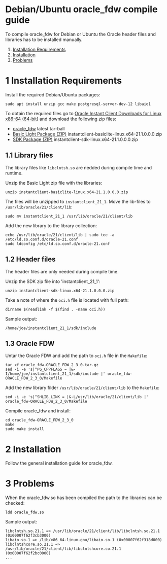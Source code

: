 Debian/Ubuntu oracle_fdw compile guide
======================================

To compile oracle_fdw for Debian or Ubuntu the Oracle header files
and libraries has to be installed manually.

1. [Installation Requirements](#1-installation-requirements)
2. [Installation](#2-installation)
3. [Problems](#3-problems)

1 Installation Requirements
===========================

Install the required Debian/Ubuntu packages:

    sudo apt install unzip gcc make postgresql-server-dev-12 libaio1

To obtain the required files go to [Oracle Instant Client Downloads for Linux x86-64 (64-bit)][fd]
and download the following zip files:

 [fd]: https://www.oracle.com/database/technologies/instant-client/linux-x86-64-downloads.html

 * [oracle_fdw][f0] latest tar-ball
 * [Basic Light Package (ZIP)][f1] instantclient-basiclite-linux.x64-21.1.0.0.0.zip
 * [SDK Package (ZIP)][f2] instantclient-sdk-linux.x64-21.1.0.0.0.zip

 [f0]: https://github.com/laurenz/oracle_fdw/releases
 [f1]: https://download.oracle.com/otn_software/linux/instantclient/211000/instantclient-basiclite-linux.x64-21.1.0.0.0.zip
 [f2]: https://download.oracle.com/otn_software/linux/instantclient/211000/instantclient-sdk-linux.x64-21.1.0.0.0.zip

1.1 Library files
-----------------

The library files like `libclntsh.so` are nedded during compile time and runtime.

Unzip the Basic Light zip file with the libraries:

    unzip instantclient-basiclite-linux.x64-21.1.0.0.0.zip

The files will be unzipped to `instantclient_21_1`.
Move the lib-files to `/usr/lib/oracle/21/client/lib`:

    sudo mv instantclient_21_1 /usr/lib/oracle/21/client/lib

Add the new library to the library collection:

    echo /usr/lib/oracle/21/client/lib | sudo tee -a /etc/ld.so.conf.d/oracle-21.conf
    sudo ldconfig /etc/ld.so.conf.d/oracle-21.conf

1.2 Header files
----------------

The header files are only needed during compile time.

Unzip the SDK zip file into 'instantclient_21_1': 

    unzip instantclient-sdk-linux.x64-21.1.0.0.0.zip

Take a note of where the `oci.h` file is located with full path:

    dirname $(readlink -f $(find . -name oci.h))

Sample output:

    /home/joe/instantclient_21_1/sdk/include

1.3 Oracle FDW
--------------

Untar the Oracle FDW and add the path to `oci.h` file in the `Makefile`:

    tar xf oracle_fdw-ORACLE_FDW_2_3_0.tar.gz
    sed -i -e 's|^PG_CPPFLAGS = |&-I/home/joe/instantclient_21_1/sdk/include |' oracle_fdw-ORACLE_FDW_2_3_0/Makefile

Add the new library filder `/usr/lib/oracle/21/client/lib` to the `Makefile`:

    sed -i -e 's|^SHLIB_LINK = |&-L/usr/lib/oracle/21/client/lib |' oracle_fdw-ORACLE_FDW_2_3_0/Makefile

Compile oracle_fdw and install:

    cd oracle_fdw-ORACLE_FDW_2_3_0
    make
    sudo make install

    
2 Installation
==============

Follow the general installation guide for oracle_fdw.

3 Problems
==========

When the oracle_fdw.so has been compiled the path to the libraries can be checked:

    ldd oracle_fdw.so

Sample output:

    libclntsh.so.21.1 => /usr/lib/oracle/21/client/lib/libclntsh.so.21.1 (0x00007f62f3cb3000)
    libaio.so.1 => /lib/x86_64-linux-gnu/libaio.so.1 (0x00007f62f318d000)
    libclntshcore.so.21.1 => /usr/lib/oracle/21/client/lib/libclntshcore.so.21.1 (0x00007f62f2bc0000)
    ...
